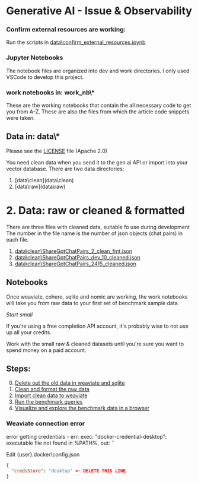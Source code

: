 # Generative AI - Issue & Observability 

### Confirm external resources are working:
Run the scripts in [data\confirm_external_resources.ipynb](data\confirm_external_resources.ipynb)


### Jupyter Notebooks
The notebook files are organized into dev and work directories.
I only used VSCode to develop this project.


### work notebooks in: work_nb\\*
These are the working notebooks that contain the all necessary code
 to get you from A-Z. These are also the files from which the article code snippets were taken.


## Data in: data\\*
Please see the [LICENSE](LICENSE) file (Apache 2.0)

You need clean data when you send it to the gen ai API or import into your vector database.
There are two data directories:
1. [data\clean\](data\clean\)
2. [data\raw\](data\raw\)


# 2. Data: raw or cleaned & formatted
There are three files with cleaned data, suitable fo use during development
The number in the file name is the number of json objects (chat pairs) in each file.

1. [data\clean\ShareGptChatPairs_2_clean_fmt.json](data\clean\ShareGptChatPairs_2_clean_fmt.json)
2. [data\clean\ShareGptChatPairs_dev_10_cleaned.json](data\clean\ShareGptChatPairs_dev_10_cleaned.json)
3. [data\clean\ShareGptChatPairs_2415_cleaned.json](data\clean\ShareGptChatPairs_2415_cleaned.json)

## Notebooks

Once weaviate, cohere, sqlite and nomic are working, the work notebooks will take you from raw data to your first set of benchmark sample data.

*Start small*

If you're using a free completion API account, it's probably wise to not use up all your credits.

Work with the small raw & cleaned datasets until you're sure you want to spend money on a paid account.


## Steps:

0. [Delete out the old data in weaviate and sqlite](work_nb\00_clean_weaviate_and_sqlite.ipynb)
1. [Clean and format the raw data](work_nb\01_clean_data.ipynb)
2. [Import clean data to weaviate](work_nb\02_drift_benchmark_import.ipynb)
3. [Run the benchmark queries](work_nb\03_drift_benchmark_queries.ipynb)
4. [Visualize and explore the benchmark data in a browser](work_nb\04_drift_nomic.ipynb)


### Weaviate connection error
error getting credentials - err: exec: "docker-credential-desktop": executable file not found in %PATH%, out: ``

Edit {user}\.docker\config.json

```json
{
  "credsStore": "desktop" <- DELETE THIS LINE
}
```





